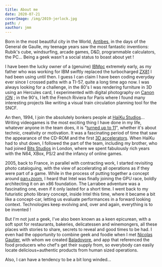 ```yaml
---
title: About me
date: 2020-07-21
coverImage: /img/2019-jerlock.jpg
path: /
xauthor: jmm
---
```



Born in the most beautiful city in the World, [Antibes](https://www.antibesjuanlespins.com/), in the days of the General de Gaulle, my teenage years saw the most fantastic inventions: Rubik's cube, windsurfing, arcade games, D&D, programmable calculators, the PC... Being a geek wasn't a social status to boast about yet !

I have been the lucky owner of a (genuine) [IBMpc](https://www.ibm.com/ibm/history/exhibits/pc25/pc25_PH02.html)
extremely early, as my father who was working for IBM swiftly replaced the turbocharged [ZX81](http://www.le-grenier-informatique.fr/pages/la-collextion/sinclair-zx81.html)
I had been using until then. I guess I can claim I have been coding everyday ever since I crossed
paths with a TI-57, quite a long time ago now. I was always looking for a challenge, in the 80's I was
rendering furniture in 3D using an Hercules card, I experimented with digital photography
on [Canon iON](http://www.collection-appareils.fr/x/html/appareil-10562-Canon_Ion%20RC%20250.html) ;
in the 90's, I left the French Riviera for Paris where I found many interesting projects
like writing a visual train circulation planning tool for the SNCF.

An then, 1994, I join the absolutely bonkers people at [HaïKu Studios](https://web.archive.org/web/19961225045749/http://www.haikustudios.com/)... Writing videogames is the most exciting thing I have done
in my life, whatever anyone in the team does, it is "[turned up to 11](https://www.youtube.com/watch?v=DzLP2Z7JVZA)",
whether it's about technic, creativity or motivation. It was a fascinating period
of time that saw the appearance of the CD-ROM and the first [3D accelerators](http://vintage3d.org/3dlabs.php#sthash.L9aYUoky.dpbs). When HaïKu had to shut down, I followed the part of
the team, including my brother, who had joined [Bits Studios](https://web.archive.org/web/20080331222327/http://www.bitsstudios.com/)
in London, where we spent fabulously rich years with the N64, XBox, PS/2 and the
infancy of online games.


2005, back to France, in parallel with contracting work, I started revisiting
photo cataloguing, with the view of accelerating all operations as if they were
part of a game. While in the process of putting together a concept around [pan+zoom](https://www.youtube.com/watch?v=G2uSv_inwcU),
I heard that Intel was finally joining the GPU race, boldly architecting it
on an x86 foundation. The Larrabee adventure was a fascinating one, even if it only
lasted for a short time. I went back to my futuristic photo library concept,
inside Intel this time, where it became a bit like a concept-car, letting us
evaluate performances in a forward looking context. Technologies keep evolving
and, over and again, everything is to be invented !

But I'm not just a geek, I've also been known as a keen epicurean, with a soft
spot for restaurants, bakeries, delicatessen and winemongers, all these places
with stories to share, secrets to reveal and good times to be had. I even had
the opportunity to combine geek and foodie when I met [Nicolas Gautier](https://www.restaurant-nature.com/),
with whom we created [Baladovore](http://www.baladovore.com/), and app that
referenced the food producers who chef's get their supply from, so everybody
can easily locate delicious+authentic products from human sized operations.

Also, I can have a tendency to be a bit long winded...
